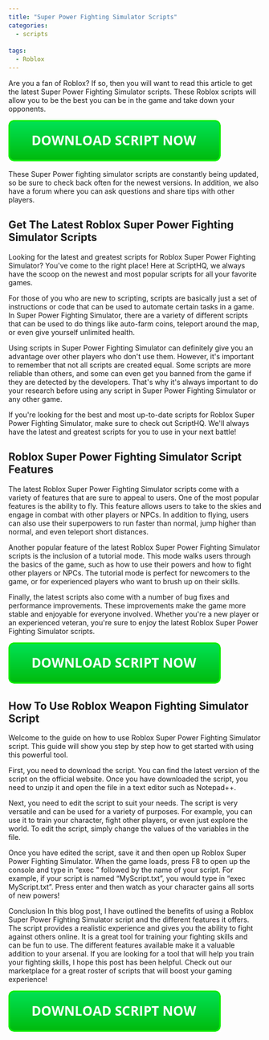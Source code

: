 ```yaml
---
title: "Super Power Fighting Simulator Scripts"
categories:
  - scripts
  
tags:
  - Roblox
---
```


Are you a fan of Roblox? If so, then you will want to read this article to get the latest Super Power Fighting Simulator scripts. These Roblox scripts will allow you to be the best you can be in the game and take down your opponents.

[![script button](https://github.com/robloxpaste/robloxpaste.github.io/blob/main/script_button.png?raw=true)](https://rbxpaste.com/latest-script)


These Super Power fighting simulator scripts are constantly being updated, so be sure to check back often for the newest versions. In addition, we also have a forum where you can ask questions and share tips with other players.

## Get The Latest Roblox Super Power Fighting Simulator Scripts

Looking for the latest and greatest scripts for Roblox Super Power Fighting Simulator? You've come to the right place! Here at ScriptHQ, we always have the scoop on the newest and most popular scripts for all your favorite games.

For those of you who are new to scripting, scripts are basically just a set of instructions or code that can be used to automate certain tasks in a game. In Super Power Fighting Simulator, there are a variety of different scripts that can be used to do things like auto-farm coins, teleport around the map, or even give yourself unlimited health.

Using scripts in Super Power Fighting Simulator can definitely give you an advantage over other players who don't use them. However, it's important to remember that not all scripts are created equal. Some scripts are more reliable than others, and some can even get you banned from the game if they are detected by the developers. That's why it's always important to do your research before using any script in Super Power Fighting Simulator or any other game.

If you're looking for the best and most up-to-date scripts for Roblox Super Power Fighting Simulator, make sure to check out ScriptHQ. We'll always have the latest and greatest scripts for you to use in your next battle!

## Roblox Super Power Fighting Simulator Script Features

The latest Roblox Super Power Fighting Simulator scripts come with a variety of features that are sure to appeal to users. One of the most popular features is the ability to fly. This feature allows users to take to the skies and engage in combat with other players or NPCs. In addition to flying, users can also use their superpowers to run faster than normal, jump higher than normal, and even teleport short distances.

Another popular feature of the latest Roblox Super Power Fighting Simulator scripts is the inclusion of a tutorial mode. This mode walks users through the basics of the game, such as how to use their powers and how to fight other players or NPCs. The tutorial mode is perfect for newcomers to the game, or for experienced players who want to brush up on their skills.

Finally, the latest scripts also come with a number of bug fixes and performance improvements. These improvements make the game more stable and enjoyable for everyone involved. Whether you're a new player or an experienced veteran, you're sure to enjoy the latest Roblox Super Power Fighting Simulator scripts.

[![script button](https://github.com/robloxpaste/robloxpaste.github.io/blob/main/script_button.png?raw=true)](https://rbxpaste.com/latest-script)

## How To Use Roblox Weapon Fighting Simulator Script

Welcome to the guide on how to use Roblox Super Power Fighting Simulator script. This guide will show you step by step how to get started with using this powerful tool.

First, you need to download the script. You can find the latest version of the script on the official website. Once you have downloaded the script, you need to unzip it and open the file in a text editor such as Notepad++.

Next, you need to edit the script to suit your needs. The script is very versatile and can be used for a variety of purposes. For example, you can use it to train your character, fight other players, or even just explore the world. To edit the script, simply change the values of the variables in the file.

Once you have edited the script, save it and then open up Roblox Super Power Fighting Simulator. When the game loads, press F8 to open up the console and type in “exec ” followed by the name of your script. For example, if your script is named “MyScript.txt”, you would type in “exec MyScript.txt”. Press enter and then watch as your character gains all sorts of new powers!

Conclusion
In this blog post, I have outlined the benefits of using a Roblox Super Power Fighting Simulator script and the different features it offers. The script provides a realistic experience and gives you the ability to fight against others online. It is a great tool for training your fighting skills and can be fun to use. The different features available make it a valuable addition to your arsenal. If you are looking for a tool that will help you train your fighting skills, I hope this post has been helpful. Check out our marketplace for a great roster of scripts that will boost your gaming experience!

[![script button](https://github.com/robloxpaste/robloxpaste.github.io/blob/main/script_button.png?raw=true)](https://rbxpaste.com/latest-script)
